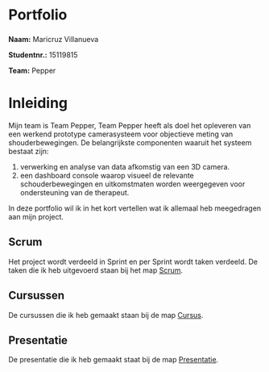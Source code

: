 #   **Portfolio**
###  
**Naam:** Maricruz Villanueva


**Studentnr.:** 15119815


**Team:** Pepper


# **Inleiding**
Mijn team is Team Pepper, Team Pepper heeft als doel het opleveren van een werkend prototype camerasysteem voor objectieve meting van shouderbewegingen. De belangrijkste componenten waaruit het systeem bestaat zijn: 
1) verwerking en analyse van data afkomstig van een 3D camera.
2) een dashboard console waarop visueel de relevante schouderbewegingen en uitkomstmaten worden weergegeven voor ondersteuning van de therapeut.

In deze portfolio wil ik in het kort vertellen wat ik allemaal heb meegedragen aan mijn project.


## Scrum
Het project wordt verdeeld in Sprint en per Sprint wordt taken verdeeld.
De taken die ik heb uitgevoerd staan bij het map [Scrum](Scrum/ReadScrum.md).


## Cursussen
De cursussen die ik heb gemaakt staan bij de map [Cursus](Cursus/Readcursus.md).

## Presentatie
De presentatie die ik heb gemaakt staat bij de map [Presentatie](Presentatie/ReadPresentatie.md).

